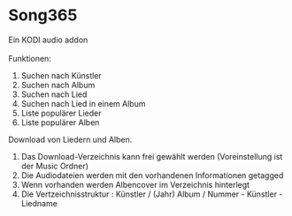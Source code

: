 # Song365
Ein KODI audio addon<br><br>
Funktionen:
1. Suchen nach Künstler
2. Suchen nach Album
3. Suchen nach Lied
4. Suchen nach Lied in einem Album
5. Liste populärer Lieder
6. Liste populärer Alben

Download von Liedern und Alben.
1. Das Download-Verzeichnis kann frei gewählt werden (Voreinstellung ist der Music Ordner)
2. Die Audiodateien werden mit den vorhandenen Informationen getagged
3. Wenn vorhanden werden Albencover im Verzeichnis hinterlegt
4. Die Vertzeichnisstruktur : Künstler / (Jahr) Album / Nummer - Künstler - Liedname
